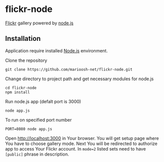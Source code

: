 flickr-node
===============

[Flickr](http://www.flickr.com/) gallery powered by [node.js](http://nodejs.org/)

Installation
------------
Application require installed [Node.js](http://nodejs.org/) environment.

Clone the repository

    git clone https://github.com/marioosh-net/flickr-node.git

Change directory to project path and get necessary modules for node.js

    cd flickr-node
    npm install

Run node.js app (defalt port is 3000) 

    node app.js
    
To run on specified port number

    PORT=8080 node app.js

Open [http://localhost:3000](http://localhost:3000) in Your browser. You will get setup page where You
have to choose gallery mode. Next You will be redirected to authorize app to access Your Flickr account.
In `mode=2` listed sets need to have `[public]` phrase in description.